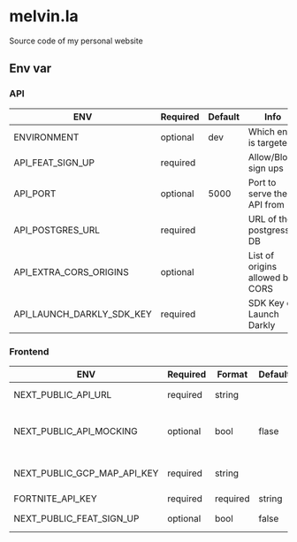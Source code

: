 # melvin.la

Source code of my personal website

## Env var

### API

| ENV | Required | Default | Info |
| --- | --- | --- | --- |
| ENVIRONMENT | optional | dev | Which env is targeted |
| API_FEAT_SIGN_UP | required |  | Allow/Block sign ups |
| API_PORT | optional | 5000 | Port to serve the API from |
| API_POSTGRES_URL | required |  | URL of the postgress DB |
| API_EXTRA_CORS_ORIGINS | optional |  | List of origins allowed by CORS |
| API_LAUNCH_DARKLY_SDK_KEY | required |  | SDK Key of Launch Darkly |

### Frontend

| ENV | Required | Format | Default | Info |
| --- | --- | --- | --- | --- |
| NEXT_PUBLIC_API_URL | required | string | | Domain of the API |
| NEXT_PUBLIC_API_MOCKING | optional | bool | flase | Whether or not use the mocked API |
| NEXT_PUBLIC_GCP_MAP_API_KEY | required | string | | API Key for Google map |
| FORTNITE_API_KEY | required | required | string | | API Key for the Fortnite API |
| NEXT_PUBLIC_FEAT_SIGN_UP | optional | bool | false | Allow/Block sign ups |
